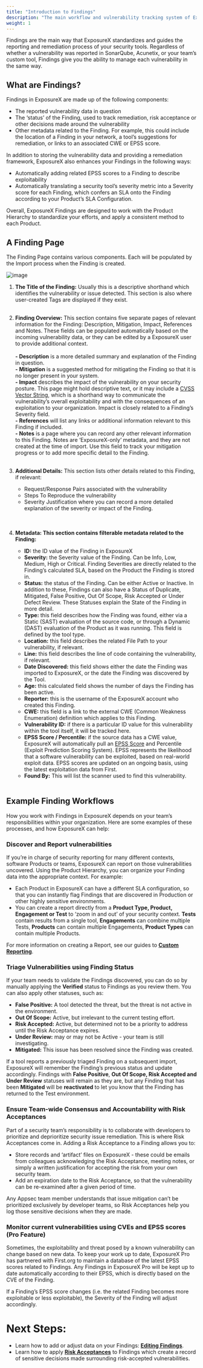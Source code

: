 ```yaml
---
title: "Introduction to Findings"
description: "The main workflow and vulnerability tracking system of ExposureX"
weight: 1
---
```


Findings are the main way that ExposureX standardizes and guides the reporting and remediation process of your security tools. Regardless of whether a vulnerability was reported in SonarQube, Acunetix, or your team’s custom tool, Findings give you the ability to manage each vulnerability in the same way.

## What are Findings?

Findings in ExposureX are made up of the following components: 

* The reported vulnerability data in question
* The ‘status’ of the Finding, used to track remediation, risk acceptance or other decisions made around the vulnerability
* Other metadata related to the Finding. For example, this could include the location of a Finding in your network, a tool’s suggestions for remediation, or links to an associated CWE or EPSS score.

In addition to storing the vulnerability data and providing a remediation framework, ExposureX also enhances your Findings in the following ways:

* Automatically adding related EPSS scores to a Finding to describe exploitability
* Automatically translating a security tool’s severity metric into a Severity score for each Finding, which confers an SLA onto the Finding according to your Product’s SLA Configuration.

Overall, ExposureX Findings are designed to work with the Product Hierarchy to standardize your efforts, and apply a consistent method to each Product.

## A Finding Page

The Finding Page contains various components. Each will be populated by the Import process when the Finding is created.

![image](images/Introduction_to_Findings.png)

1. **The Title of the Finding:** Usually this is a descriptive shorthand which identifies the vulnerability or issue detected. This section is also where user\-created Tags are displayed if they exist.  
​
2. **Finding Overview:** This section contains five separate pages of relevant information for the Finding: Description, Mitigation, Impact, References and Notes. These fields can be populated automatically based on the incoming vulnerability data, or they can be edited by a ExposureX user to provide additional context.  
​  
​**\- Description** is a more detailed summary and explanation of the Finding in question.  
​**\- Mitigation** is a suggested method for mitigating the Finding so that it is no longer present in your system.  
​**\- Impact** describes the impact of the vulnerability on your security posture. This page might hold descriptive text, or it may include a [CVSS Vector String](https://qualysguard.qualys.com/qwebhelp/fo_portal/setup/cvss_vector_strings.htm), which is a shorthand way to communicate the vulnerability’s overall exploitability and with the consequences of an exploitation to your organization. Impact is closely related to a Finding’s Severity field.  
​**\- References** will list any links or additional information relevant to this Finding if included.  
​**\- Notes** is a page where you can record any other relevant information to this Finding. Notes are ‘ExposureX\-only’ metadata, and they are not created at the time of import. Use this field to track your mitigation progress or to add more specific detail to the Finding.  
​
3. **Additional Details:** This section lists other details related to this Finding, if relevant:


	* Request/Response Pairs associated with the vulnerability
	* Steps To Reproduce the vulnerability
	* Severity Justification where you can record a more detailed explanation of the severity or impact of the Finding.  
	​  
	​
4. **Metadata: This section contains filterable metadata related to the Finding:**


	* **ID:** the ID value of the Finding in ExposureX
	* **Severity:** the Severity value of the Finding. Can be Info, Low, Medium, High or Critical. Finding Severities are directly related to the Finding’s calculated SLA, based on the Product the Finding is stored in.
	* **Status:** the status of the Finding. Can be either Active or Inactive. In addition to these, Findings can also have a Status of Duplicate, Mitigated, False Positive, Out Of Scope, Risk Accepted or Under Defect Review. These Statuses explain the State of the Finding in more detail.
	* **Type:** this field describes how the Finding was found, either via a Static (SAST) evaluation of the source code, or through a Dynamic (DAST) evaluation of the Product as it was running. This field is defined by the tool type.
	* **Location:** this field describes the related File Path to your vulnerability, if relevant.
	* **Line:** this field describes the line of code containing the vulnerability, if relevant.
	* **Date Discovered:** this field shows either the date the Finding was imported to ExposureX, or the date the Finding was discovered by the Tool.
	* **Age:** this calculated field shows the number of days the Finding has been active.
	* **Reporter:** this is the username of the ExposureX account who created this Finding.
	* **CWE:** this field is a link to the external CWE (Common Weakness Enumeration) definition which applies to this Finding.
	* **Vulnerability ID:** if there is a particular ID value for this vulnerability within the tool itself, it will be tracked here.
	* **EPSS Score / Percentile:** if the source data has a CWE value, ExposureX will automatically pull an [EPSS Score](https://www.first.org/epss/) and Percentile (Exploit Prediction Scoring System). EPSS represents the likelihood that a software vulnerability can be exploited, based on real\-world exploit data. EPSS scores are updated on an ongoing basis, using the latest exploitation data from First.
	* **Found By:** This will list the scanner used to find this vulnerability.  
	​

## Example Finding Workflows

How you work with Findings in ExposureX depends on your team’s responsibilities within your organization. Here are some examples of these processes, and how ExposureX can help:

### Discover and Report vulnerabilities

If you’re in charge of security reporting for many different contexts, software Products or teams, ExposureX can report on those vulnerabilities uncovered. Using the Product Hierarchy, you can organize your Finding data into the appropriate context. For example:

* Each Product in ExposureX can have a different SLA configuration, so that you can instantly flag Findings that are discovered in Production or other highly sensitive environments.
* You can create a report directly from a **Product Type, Product, Engagement or Test** to ‘zoom in and out’ of your security context. **Tests** contain results from a single tool, **Engagements** can combine multiple Tests, **Products** can contain multiple Engagements, **Product Types** can contain multiple Products.

For more information on creating a Report, see our guides to **[Custom Reporting](/en/share_your_findings/pro_reports/using_the_report_builder/)**.

### Triage Vulnerabilities using Finding Status

If your team needs to validate the Findings discovered, you can do so by manually applying the **Verified** status to Findings as you review them. You can also apply other statuses, such as:

* **False Positive:** A tool detected the threat, but the threat is not active in the environment.
* **Out Of Scope:** Active, but irrelevant to the current testing effort.
* **Risk Accepted:** Active, but determined not to be a priority to address until the Risk Acceptance expires.
* **Under Review:** may or may not be Active \- your team is still investigating.
* **Mitigated:** This issue has been resolved since the Finding was created.

If a tool reports a previously triaged Finding on a subsequent import, ExposureX will remember the Finding’s previous status and update accordingly. Findings with **False Positive**, **Out Of Scope, Risk Accepted and Under Review** statuses will remain as they are, but any Finding that has been **Mitigated** will be **reactivated** to let you know that the Finding has returned to the Test environment.

### Ensure Team\-wide Consensus and Accountability with Risk Acceptances

Part of a security team’s responsibility is to collaborate with developers to prioritize and deprioritize security issue remediation. This is where Risk Acceptances come in. Adding a Risk Acceptance to a Finding allows you to:

* Store records and ‘artifact’ files on ExposureX \- these could be emails from colleagues acknowledging the Risk Acceptance, meeting notes, or simply a written justification for accepting the risk from your own security team.
* Add an expiration date to the Risk Acceptance, so that the vulnerability can be re\-examined after a given period of time.

Any Appsec team member understands that issue mitigation can’t be prioritized exclusively by developer teams, so Risk Acceptances help you log those sensitive decisions when they are made.

### Monitor current vulnerabilities using CVEs and EPSS scores (Pro Feature)

Sometimes, the exploitability and threat posed by a known vulnerability can change based on new data. To keep your work up to date, ExposureX Pro has partnered with First.org to maintain a database of the latest EPSS scores related to Findings. Any Findings in ExposureX Pro will be kept up to date automatically according to their EPSS, which is directly based on the CVE of the Finding.

If a Finding’s EPSS score changes (i.e. the related Finding becomes more exploitable or less exploitable), the Severity of the Finding will adjust accordingly.

# Next Steps:

* Learn how to add or adjust data on your Findings: **[Editing Findings](../findings_workflows/editing_findings)**.
* Learn how to apply **[Risk Acceptances](../findings_workflows/risk_acceptances/)** to Findings which create a record of sensitive decisions made surrounding risk\-accepted vulnerabilities.
